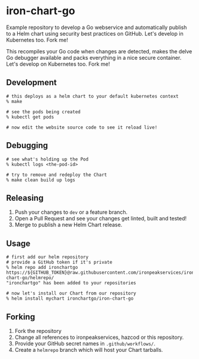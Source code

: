 # iron-chart-go

Example repository to develop a Go webservice and automatically publish to a Helm chart using security best practices on GitHub.
Let's develop in Kubernetes too. Fork me!

This recompiles your Go code when changes are detected, makes the delve Go debugger available and packs everything in a nice secure container.
Let's develop on Kubernetes too. Fork me!

## Development

```shell
# this deploys as a helm chart to your default kubernetes context
% make

# see the pods being created
% kubectl get pods

# now edit the website source code to see it reload live!
```

## Debugging

```shell
# see what's holding up the Pod
% kubectl logs <the-pod-id>

# try to remove and redeploy the Chart
% make clean build up logs
```

## Releasing

1. Push your changes to `dev` or a feature branch.
2. Open a Pull Request and see your changes get linted, built and tested!
3. Merge to publish a new Helm Chart release.

## Usage

```shell
# first add our helm repository
# provide a GitHub token if it's private
% helm repo add ironchartgo https://${GITHUB_TOKEN}@raw.githubusercontent.com/ironpeakservices/iron-chart-go/helmrepo/
"ironchartgo" has been added to your repositories

# now let's install our Chart from our repository
% helm install mychart ironchartgo/iron-chart-go
```

## Forking

1. Fork the repository
2. Change all references to ironpeakservices, hazcod or this repository.
3. Provide your GitHub secret names in `.github/workflows/`.
4. Create a `helmrepo` branch which will host your Chart tarballs.
